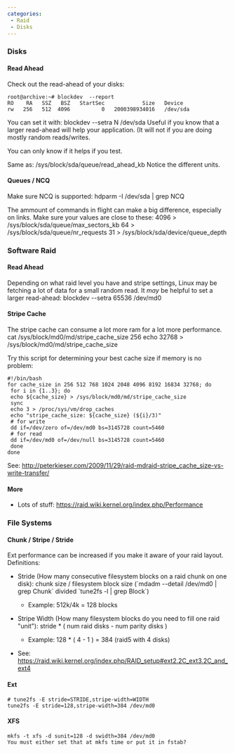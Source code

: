 ```yaml
---
categories:
 - Raid
 - Disks
---
```

### Disks

#### Read Ahead

Check out the read-ahead of your disks:

    root@archive:~# blockdev  --report
    RO    RA   SSZ   BSZ   StartSec            Size   Device
    rw   256   512  4096          0   2000398934016   /dev/sda

You can set it with: blockdev --setra N /dev/sda Useful if you know that
a larger read-ahead will help your application. (It will not if you are
doing mostly random reads/writes.

You can only know if it helps if you test.

Same as: /sys/block/sda/queue/read\_ahead\_kb Notice the different
units.

#### Queues / NCQ

Make sure NCQ is supported: hdparm -I /dev/sda | grep NCQ

The ammount of commands in flight can make a big difference, especially
on <iSCSI> links. Make sure your values are close to these: 4096 \>
/sys/block/sda/queue/max\_sectors\_kb 64 \>
/sys/block/sda/queue/nr\_requests 31 \>
/sys/block/sda/device/queue\_depth

### Software Raid

#### Read Ahead

Depending on what raid level you have and stripe settings, Linux may be
fetching a lot of data for a small random read. It *may* be helpful to
set a larger read-ahead: blockdev --setra 65536 /dev/md0

#### Stripe Cache

The stripe cache can consume a lot more ram for a lot more performance.
cat /sys/block/md0/md/stripe\_cache\_size 256 echo 32768 \>
/sys/block/md0/md/stripe\_cache\_size

Try this script for determining your best cache size if memory is no
problem:

    #!/bin/bash
    for cache_size in 256 512 768 1024 2048 4096 8192 16834 32768; do
     for i in {1..3}; do
     echo ${cache_size} > /sys/block/md0/md/stripe_cache_size
     sync
     echo 3 > /proc/sys/vm/drop_caches
     echo "stripe_cache_size: ${cache_size} (${i}/3)"
     # for write
     dd if=/dev/zero of=/dev/md0 bs=3145728 count=5460
     # for read
     dd if=/dev/md0 of=/dev/null bs=3145728 count=5460
     done
    done

See:
<http://peterkieser.com/2009/11/29/raid-mdraid-stripe_cache_size-vs-write-transfer/>

#### More

-   Lots of stuff: <https://raid.wiki.kernel.org/index.php/Performance>

### File Systems

#### Chunk / Stripe / Stride

Ext performance can be increased if you make it aware of your raid
layout. Definitions:

-   Stride (How many consecutive filesystem blocks on a raid chunk on
    one disk): chunk size / filesystem block size (\`mdadm --detail
    /dev/md0 | grep Chunk\` divided \`tune2fs -l | grep Block\`)
    -   Example: 512k/4k = 128 blocks

-   Stripe Width (How many filesystem blocks do you need to fill one
    raid "unit"): stride \* ( num raid disks - num parity disks )
    -   Example: 128 \* ( 4 - 1 ) = 384 (raid5 with 4 disks)

-   See:
    <https://raid.wiki.kernel.org/index.php/RAID_setup#ext2.2C_ext3.2C_and_ext4>

#### Ext

`# tune2fs -E stride=STRIDE,stripe-width=WIDTH`\
`tune2fs -E stride=128,stripe-width=384 /dev/md0`

#### XFS

`mkfs -t xfs -d sunit=128 -d swidth=384 /dev/md0`
`You must either set that at mkfs time or put it in fstab?`

